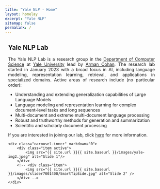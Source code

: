 ```yaml
---
title: "Yale NLP - Home"
layout: homelay
excerpt: "Yale NLP"
sitemap: false
permalink: /
---
```


<div class="row" style="margin-bottom: 50px; margin-left: 10px; margin-right: 10px">
<div class="col-sm-10 col-sm-offset-1 clearfix">
  <h2>Yale NLP Lab</h2>
  <!-- justify the text-->
  <p style="text-align:justify">
    The Yale NLP Lab is a research group in the <a href="https://cs.yale.edu/" target="_blank">Department of Computer Science</a> at <a href="https://www.yale.edu/" target="_blank">Yale University</a> lead by <a href="https://armancohan.com" target="_blank">Arman Cohan</a>. The research lab started in January 2023 with a broad focus in AI, including language modeling, representation learning, retrieval, and applications in specialized domains.
    Active areas of research include (no particular order):
  </p>
  <ul>
    <li>Understanding and extending generalization capabilities of Large Language Models</li>
    <li>Language modeling and representation learning for complex document-level tasks and long sequences</li>
    <li>Multi-document and extreme multi-document language processing</li>
    <li>Robust and truthworthy methods for generation and summarization</li>
    <li>Scientific and scholarly document processing</li>
  </ul>

  <p style="text-align:justify">
  If you are interested in joining our lab, click <a href="{{ site.url }}{{ site.baseurl }}/opportunities.html" target="_blank">here</a> for more information.
  </p>
</div>

<div class="col-sm-8 col-sm-offset-2 clearfix">
  <div markdown="0" id="carousel" class="carousel slide" data-ride="carousel" data-interval="4000" data-pause="hover" >
    <!-- Menu -->
    <!-- <ol class="carousel-indicators">
        <li data-target="#carousel" data-slide-to="0" class="active"></li>
        <li data-target="#carousel" data-slide-to="2"></li>
    </ol> -->

    <div class="carousel-inner" markdown="0">
        <div class="item active">
            <img src="{{ site.url }}{{ site.baseurl }}/images/yale-img2.jpeg" alt="Slide 1"/>
        </div>  
        <!-- <div class="item">
            <img src="{{ site.url }}{{ site.baseurl }}/images/slider7001400/SmartTipSide.jpg" alt="Slide 2" />
        </div> -->
    </div>
  </div>


